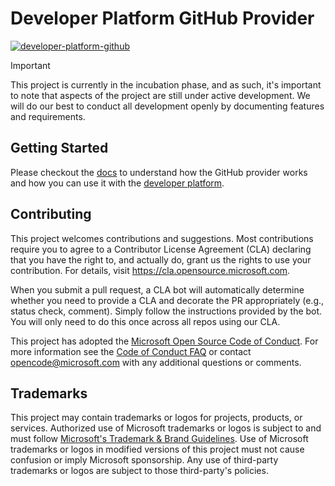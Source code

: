 # Developer Platform GitHub Provider

[![developer-platform-github](https://img.shields.io/github/v/release/microsoft/developer-platform-github?logo=github)](https://github.com/microsoft/developer-platform-github/releases)


> [!IMPORTANT] 
> This project is currently in the incubation phase, and as such, it's important to note that aspects of the project are still under active development. We will do our best to conduct all development openly by documenting features and requirements.

## Getting Started

Please checkout the [docs](./docs/README.md) to understand how the GitHub provider works and how you can use it with the [developer platform](https://github.com/microsoft/developer-platform).

## Contributing

This project welcomes contributions and suggestions. Most contributions require you to agree to a
Contributor License Agreement (CLA) declaring that you have the right to, and actually do, grant us
the rights to use your contribution. For details, visit https://cla.opensource.microsoft.com.

When you submit a pull request, a CLA bot will automatically determine whether you need to provide
a CLA and decorate the PR appropriately (e.g., status check, comment). Simply follow the instructions
provided by the bot. You will only need to do this once across all repos using our CLA.

This project has adopted the [Microsoft Open Source Code of Conduct](https://opensource.microsoft.com/codeofconduct/).
For more information see the [Code of Conduct FAQ](https://opensource.microsoft.com/codeofconduct/faq/) or
contact [opencode@microsoft.com](mailto:opencode@microsoft.com) with any additional questions or comments.

## Trademarks

This project may contain trademarks or logos for projects, products, or services. Authorized use of Microsoft
trademarks or logos is subject to and must follow
[Microsoft's Trademark & Brand Guidelines](https://www.microsoft.com/en-us/legal/intellectualproperty/trademarks/usage/general).
Use of Microsoft trademarks or logos in modified versions of this project must not cause confusion or imply Microsoft sponsorship.
Any use of third-party trademarks or logos are subject to those third-party's policies.
